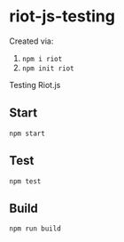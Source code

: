 # riot-js-testing

Created via:

1. `npm i riot`
2. `npm init riot`

Testing Riot.js

## Start

```
npm start
```

## Test

```
npm test
```

## Build

```
npm run build
```
